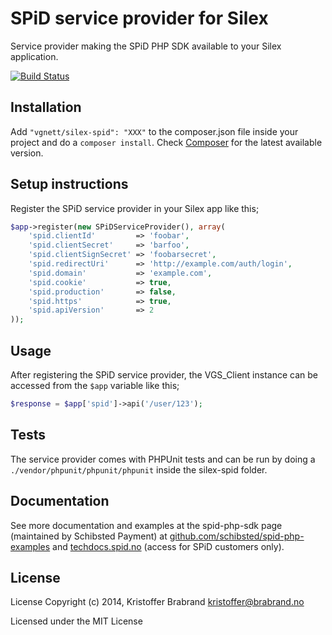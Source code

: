 SPiD service provider for Silex
============================
Service provider making the SPiD PHP SDK available to your Silex application.

[![Build Status](https://travis-ci.org/vgnett/silex-spid.svg?branch=master)](https://travis-ci.org/vgnett/silex-spid)

## Installation
Add `"vgnett/silex-spid": "XXX"` to the composer.json file inside your project and do a `composer install`. Check [Composer][1] for the latest available version.

## Setup instructions
Register the SPiD service provider in your Silex app like this;

```php
$app->register(new SPiDServiceProvider(), array(
    'spid.clientId'         => 'foobar',
    'spid.clientSecret'     => 'barfoo',
    'spid.clientSignSecret' => 'foobarsecret',
    'spid.redirectUri'      => 'http://example.com/auth/login',
    'spid.domain'           => 'example.com',
    'spid.cookie'           => true,
    'spid.production'       => false,
    'spid.https'            => true,
    'spid.apiVersion'       => 2
));
```

## Usage
After registering the SPiD service provider, the VGS_Client instance can be accessed from the `$app` variable like this;

```php
$response = $app['spid']->api('/user/123');
```

## Tests
The service provider comes with PHPUnit tests and can be run by doing a `./vendor/phpunit/phpunit/phpunit` inside the silex-spid folder.

## Documentation
See more documentation and examples at the spid-php-sdk page (maintained by Schibsted Payment) at [github.com/schibsted/spid-php-examples][2] and [techdocs.spid.no][3] (access for SPiD customers only).

## License
License
Copyright (c) 2014, Kristoffer Brabrand kristoffer@brabrand.no

Licensed under the MIT License

[1]: http://packagist.org/packages/vgnett/silex-spid
[2]: https://github.com/schibsted/spid-php-examples/
[3]: http://techdocs.spid.no/